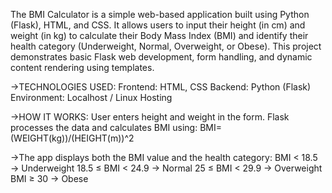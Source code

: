 The BMI Calculator is a simple web-based application built using Python (Flask), HTML, and CSS.
It allows users to input their height (in cm) and weight (in kg) to calculate their Body Mass Index (BMI) and identify their health category (Underweight, Normal, Overweight, or Obese).
This project demonstrates basic Flask web development, form handling, and dynamic content rendering using templates.

->TECHNOLOGIES USED:
Frontend: HTML, CSS
Backend: Python (Flask)
Environment: Localhost / Linux Hosting

->HOW IT WORKS:
User enters height and weight in the form.
Flask processes the data and calculates BMI using:
BMI=(WEIGHT(kg))/(HEIGHT(m))^2

->The app displays both the BMI value and the health category:
BMI < 18.5 → Underweight
18.5 ≤ BMI < 24.9 → Normal
25 ≤ BMI < 29.9 → Overweight
BMI ≥ 30 → Obese
